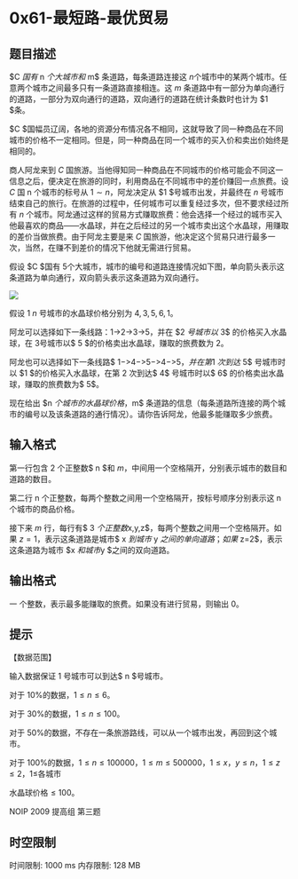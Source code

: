 # 0x61-最短路-最优贸易

## 题目描述

$C $国有$ n $个大城市和$ m$ 条道路，每条道路连接这 $n$个城市中的某两个城市。任意两个城市之间最多只有一条道路直接相连。这 $m$ 条道路中有一部分为单向通行的道路，一部分为双向通行的道路，双向通行的道路在统计条数时也计为 $1 $条。

$C $国幅员辽阔，各地的资源分布情况各不相同，这就导致了同一种商品在不同城市的价格不一定相同。但是，同一种商品在同一个城市的买入价和卖出价始终是相同的。

商人阿龙来到 $C$ 国旅游。当他得知同一种商品在不同城市的价格可能会不同这一信息之后，便决定在旅游的同时，利用商品在不同城市中的差价赚回一点旅费。设 $C$ 国 n 个城市的标号从 $1\sim n$，阿龙决定从 $1 $号城市出发，并最终在 $n$ 号城市结束自己的旅行。在旅游的过程中，任何城市可以重复经过多次，但不要求经过所有 $n$ 个城市。阿龙通过这样的贸易方式赚取旅费：他会选择一个经过的城市买入他最喜欢的商品――水晶球，并在之后经过的另一个城市卖出这个水晶球，用赚取的差价当做旅费。由于阿龙主要是来 $C$ 国旅游，他决定这个贸易只进行最多一次，当然，在赚不到差价的情况下他就无需进行贸易。

假设 $C $国有 $5$个大城市，城市的编号和道路连接情况如下图，单向箭头表示这条道路为单向通行，双向箭头表示这条道路为双向通行。



 ![](https://cdn.luogu.com.cn/upload/pic/27.png) 

假设 $1~n$ 号城市的水晶球价格分别为 $4,3,5,6,1$。

阿龙可以选择如下一条线路：$1$->$2$->$3$->$5$，并在 $2 $号城市以$ 3$ 的价格买入水晶球，在 $3$号城市以$ 5 $的价格卖出水晶球，赚取的旅费数为 2。

阿龙也可以选择如下一条线路$ 1$->$4$->$5$->$4$->$5$，并在第$1 $次到达$ 5$ 号城市时以 $1 $的价格买入水晶球，在第 $2$ 次到达$ 4$ 号城市时以$ 6$ 的价格卖出水晶球，赚取的旅费数为$ 5$。

现在给出 $n $个城市的水晶球价格，$m$ 条道路的信息（每条道路所连接的两个城市的编号以及该条道路的通行情况）。请你告诉阿龙，他最多能赚取多少旅费。


## 输入格式

第一行包含 $2$ 个正整数$ n $和 $m$，中间用一个空格隔开，分别表示城市的数目和道路的数目。

第二行 n 个正整数，每两个整数之间用一个空格隔开，按标号顺序分别表示这 n 个城市的商品价格。

接下来 $m$ 行，每行有$ 3 $个正整数$x,y,z$，每两个整数之间用一个空格隔开。如果 $z=1$，表示这条道路是城市$ x $到城市$ y $之间的单向道路；如果$ z=2$，表示这条道路为城市 $x $和城市$y $之间的双向道路。


## 输出格式

一 个整数，表示最多能赚取的旅费。如果没有进行贸易，则输出 $0$。


## 提示

【数据范围】

输入数据保证 $1$ 号城市可以到达$ n $号城市。

对于 10%的数据，$1≤n≤6$。

对于 30%的数据，$1≤n≤100$。

对于 50%的数据，不存在一条旅游路线，可以从一个城市出发，再回到这个城市。

对于 100%的数据，$1≤n≤100000$，$1≤m≤500000$，$1≤x$，$y≤n$，$1≤z≤2$，$1≤$各城市

水晶球价格$≤100$。


NOIP 2009 提高组 第三题


## 时空限制

时间限制: 1000 ms
内存限制: 128 MB

